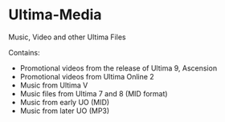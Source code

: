# Ultima-Media
Music, Video and other Ultima Files

Contains:

* Promotional videos from the release of Ultima 9, Ascension
* Promotional videos from Ultima Online 2
* Music from Ultima V
* Music files from Ultima 7 and 8 (MID format)
* Music from early UO (MID)
* Music from later UO (MP3)
